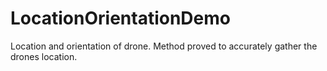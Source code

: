 # LocationOrientationDemo
Location and orientation of drone. 
Method proved to accurately gather the drones location. 
